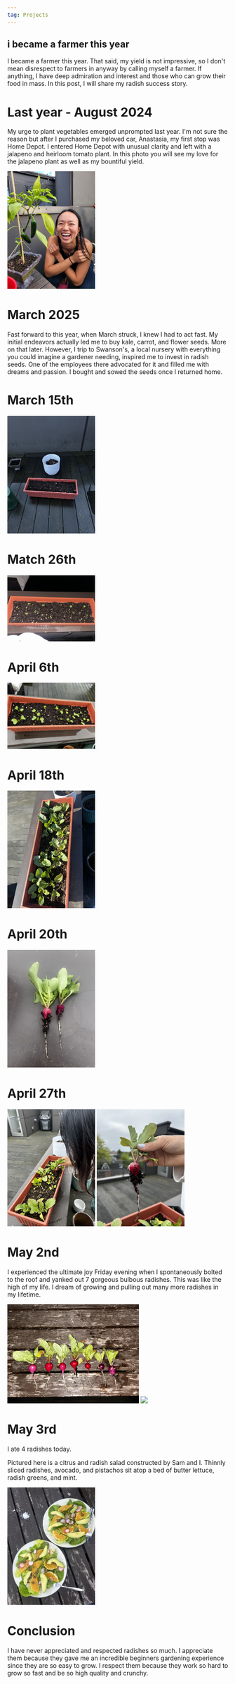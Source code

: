 ```yaml
---
tag: Projects
---
```


## i became a farmer this year

I became a farmer this year. That said, my yield is not impressive, so I don't mean disrespect to farmers in anyway by calling myself a farmer. If anything, I have deep admiration and interest and those who can grow their food in mass. In this post, I will share my radish success story. 

# Last year - August 2024

My urge to plant vegetables emerged unprompted last year. I'm not sure the reason but after I purchased my beloved car, Anastasia, my first stop was Home Depot. I entered Home Depot with unusual clarity and left with a jalapeno and heirloom tomato plant. In this photo you will see my love for the jalapeno plant as well as my bountiful yield. 

<img src="/pictures/jalapenos.jpg" style="width:200px"/>

# March 2025

Fast forward to this year, when March struck, I knew I had to act fast. My initial endeavors actually led me to buy kale, carrot, and flower seeds. More on that later. However, I trip to Swanson's, a local nursery with everything you could imagine a gardener needing, inspired me to invest in radish seeds. One of the employees there advocated for it and filled me with dreams and passion. I bought and sowed the seeds once I returned home. 

# March 15th

<img src="/pictures/radish/march15.jpg" style="width:200px"/>

# Match 26th

<img src="/pictures/radish/march26.jpg" style="width:200px"/>

# April 6th

<img src="/pictures/radish/apr6.jpg" style="width:200px"/>

# April 18th

<img src="/pictures/radish/apr18.jpg" style="width:200px"/>

# April 20th

<img src="/pictures/radish/apr20.jpg" style="width:200px"/>

# April 27th

<img src="/pictures/radish/apr27.jpg" style="width:200px"/>
<img src="/pictures/radish/apr272.jpg" style="width:200px"/>


# May 2nd

I experienced the ultimate joy Friday evening when I spontaneously bolted to the roof and yanked out 7 gorgeous bulbous radishes. This was like the high of my life. I dream of growing and pulling out many more radishes in my lifetime.

<img src="/pictures/radish/may2.jpg" style="width:300px"/>
<img src="/pictures/radish/may2.2.jpg" style="width:200px"/>

# May 3rd

I ate 4 radishes today.

Pictured here is a citrus and radish salad constructed by Sam and I. Thinnly sliced radishes, avocado, and pistachos sit atop a bed of butter lettuce, radish greens, and mint. 

<img src="/pictures/radish/may3.jpg" style="width:200px"/>

# Conclusion

I have never appreciated and respected radishes so much. I appreciate them because they gave me an incredible beginners gardening experience since they are so easy to grow. I respect them because they work so hard to grow so fast and be so high quality and crunchy. 

